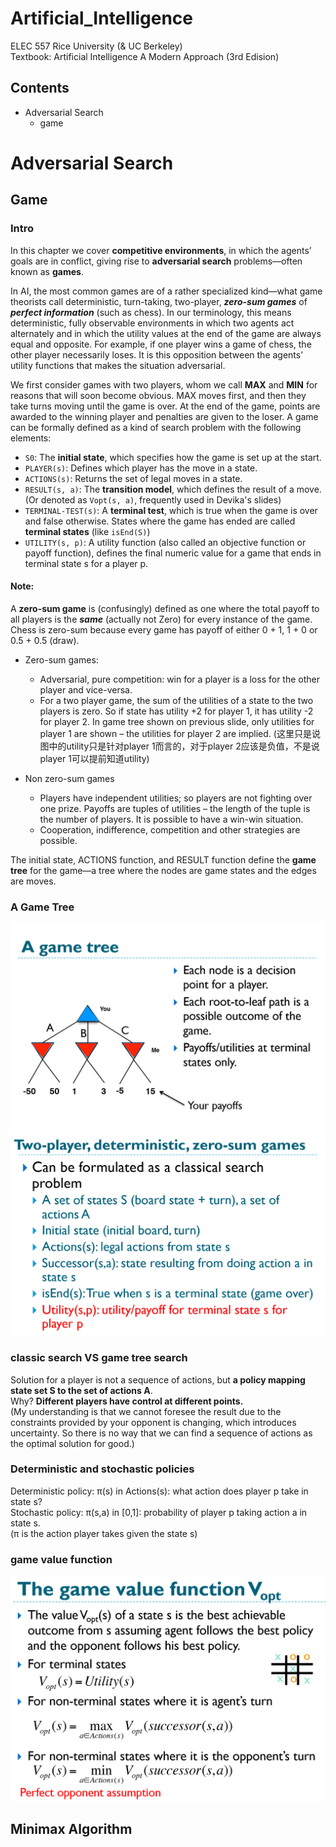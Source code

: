 # Artificial_Intelligence
ELEC 557 Rice University (&amp; UC Berkeley)  
Textbook: Artificial Intelligence A Modern Approach (3rd Edision)

## Contents
* Adversarial Search
	* game
	

# Adversarial Search  
## Game  
### Intro
In this chapter we cover **competitive environments**, in which the agents’ goals are in conflict, giving rise to **adversarial search** problems—often known as **games**.  

In AI, the most common games are of a rather specialized kind—what game theorists call deterministic, turn-taking, two-player, ***zero-sum games*** of ***perfect information*** (such as chess). In our terminology, this means deterministic, fully observable environments in which two agents act alternately and in which the utility values at the end of the game are always equal and opposite. For example, if one player wins a game of chess, the other player necessarily loses. It is this opposition between the agents’ utility functions that makes the situation adversarial.  

We first consider games with two players, whom we call **MAX** and **MIN** for reasons that will soon become obvious. MAX moves first, and then they take turns moving until the game is over. At the end of the game, points are awarded to the winning player and penalties are
given to the loser. A game can be formally defined as a kind of search problem with the following elements:  
* `S0`: The **initial state**, which specifies how the game is set up at the start.
* `PLAYER(s)`: Defines which player has the move in a state.
* `ACTIONS(s)`: Returns the set of legal moves in a state.
* `RESULT(s, a)`: The **transition model**, which defines the result of a move. (Or denoted as `Vopt(s, a)`, frequently used in Devika's slides)
* `TERMINAL-TEST(s)`: A **terminal test**, which is true when the game is over and false otherwise. States where the game has ended are called **terminal states** (like `isEnd(S)`)
* `UTILITY(s, p)`: A utility function (also called an objective function or payoff function), defines the final numeric value for a game that ends in terminal state s for a player p.

#### Note: 
A **zero-sum game** is (confusingly) defined as one where the total payoff to all players is the ***same*** (actually not Zero) for every instance of the game. Chess is zero-sum because every game has payoff of either 0 + 1, 1 + 0 or 0.5 + 0.5 (draw).  

* Zero-sum games:  
	* Adversarial, pure competition: win for a player is a loss for the other player and vice-versa.  
	* For a two player game, the sum of the utilities of a state to the two players is zero. So if state has utility +2 for player 1, it has utility -2 for player 2. In game tree shown on previous slide, only utilities for player 1 are shown – the utilities for player 2 are implied. (这里只是说图中的utility只是针对player 1而言的，对于player 2应该是负值，不是说player 1可以提前知道utility)
	
* Non zero-sum games
	* Players have independent utilities; so players are not fighting over one prize.  Payoffs are tuples of utilities – the length of the tuple is the number of players. It is possible to have a win-win situation. 
	* Cooperation, indifference, competition and other strategies are possible.

The initial state, ACTIONS function, and RESULT function define the **game tree** for the game—a tree where the nodes are game states and the edges are moves.  

### A Game Tree
![image](https://github.com/Laurentlsb/Artificial_Intelligence/blob/master/img_folder/game%20tree.png)
![image](https://github.com/Laurentlsb/Artificial_Intelligence/blob/master/img_folder/two%20players.png)

### classic search VS game tree search
Solution for a player is not a sequence of actions, but **a policy mapping state set S to the set of actions A**.   
Why? **Different players have control at different points.**  
(My understanding is that we cannot foresee the result due to the constraints provided by your opponent is changing, which introduces uncertainty. So there is no way that we can find a sequence of actions as the optimal solution for good.)

### Deterministic and stochastic policies
Deterministic policy: π(s) in Actions(s): what action does player p take in state s?  
Stochastic policy: π(s,a) in [0,1]: probability of player p taking action a in state s.  
(π is the action player takes given the state s)

### game value function
![image](https://github.com/Laurentlsb/Artificial_Intelligence/blob/master/img_folder/game%20value%20function.png)


## Minimax Algorithm



























